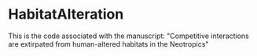 # HabitatAlteration
This is the code associated with the manuscript: "Competitive interactions are extirpated from human-altered habitats in the Neotropics"
